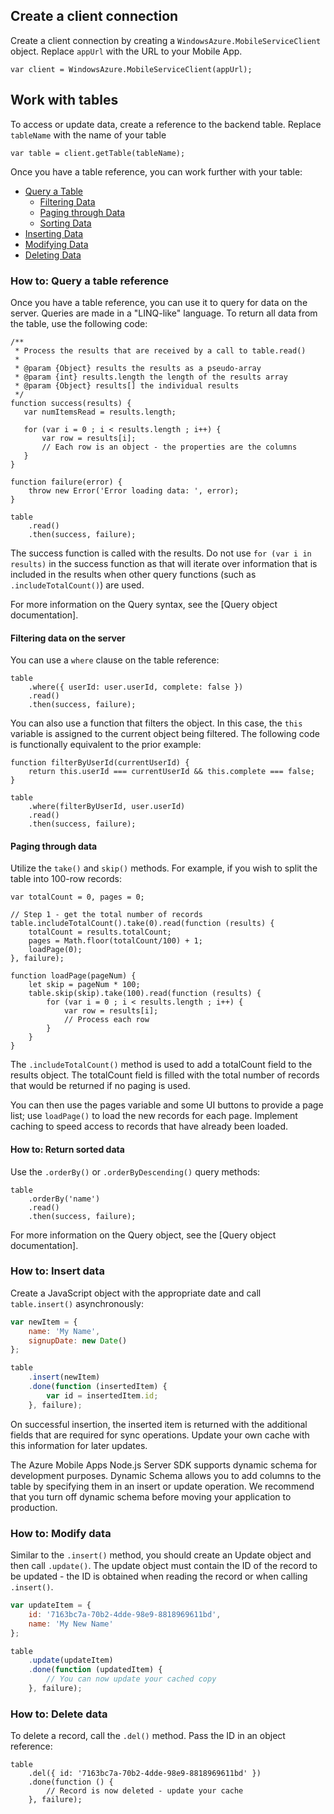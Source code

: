 ## <a name="create-client"></a>Create a client connection
Create a client connection by creating a `WindowsAzure.MobileServiceClient` object.  Replace `appUrl` with the
URL to your Mobile App.

```
var client = WindowsAzure.MobileServiceClient(appUrl);
```

## <a name="table-reference"></a>Work with tables
To access or update data, create a reference to the backend table. Replace `tableName` with the name of your table

```
var table = client.getTable(tableName);
```

Once you have a table reference, you can work further with your table:

* [Query a Table](#querying)
  * [Filtering Data](#table-filter)
  * [Paging through Data](#table-paging)
  * [Sorting Data](#sorting-data)
* [Inserting Data](#inserting)
* [Modifying Data](#modifying)
* [Deleting Data](#deleting)

### <a name="querying"></a>How to: Query a table reference
Once you have a table reference, you can use it to query for data on the server.  Queries are made in a "LINQ-like" language.
To return all data from the table, use the following code:

```
/**
 * Process the results that are received by a call to table.read()
 *
 * @param {Object} results the results as a pseudo-array
 * @param {int} results.length the length of the results array
 * @param {Object} results[] the individual results
 */
function success(results) {
   var numItemsRead = results.length;

   for (var i = 0 ; i < results.length ; i++) {
       var row = results[i];
       // Each row is an object - the properties are the columns
   }
}

function failure(error) {
    throw new Error('Error loading data: ', error);
}

table
    .read()
    .then(success, failure);
```

The success function is called with the results.  Do not use `for (var i in results)` in
the success function as that will iterate over information that is included in the results
when other query functions (such as `.includeTotalCount()`) are used.

For more information on the Query syntax, see the [Query object documentation].

#### <a name="table-filter"></a>Filtering data on the server
You can use a `where` clause on the table reference:

```
table
    .where({ userId: user.userId, complete: false })
    .read()
    .then(success, failure);
```

You can also use a function that filters the object.  In this case, the `this` variable is assigned to the
current object being filtered.  The following code is functionally equivalent to the prior example:

```
function filterByUserId(currentUserId) {
    return this.userId === currentUserId && this.complete === false;
}

table
    .where(filterByUserId, user.userId)
    .read()
    .then(success, failure);
```

#### <a name="table-paging"></a>Paging through data
Utilize the `take()` and `skip()` methods.  For example, if you wish to split the table into 100-row records:

```
var totalCount = 0, pages = 0;

// Step 1 - get the total number of records
table.includeTotalCount().take(0).read(function (results) {
    totalCount = results.totalCount;
    pages = Math.floor(totalCount/100) + 1;
    loadPage(0);
}, failure);

function loadPage(pageNum) {
    let skip = pageNum * 100;
    table.skip(skip).take(100).read(function (results) {
        for (var i = 0 ; i < results.length ; i++) {
            var row = results[i];
            // Process each row
        }
    }
}
```

The `.includeTotalCount()` method is used to add a totalCount field to the results object.  The
totalCount field is filled with the total number of records that would be returned if no paging
is used.

You can then use the pages variable and some UI buttons to provide a page list; use `loadPage()` to
load the new records for each page.  Implement caching to speed access to records that have already been loaded.

#### <a name="sorting-data"></a>How to: Return sorted data
Use the `.orderBy()` or `.orderByDescending()` query methods:

```
table
    .orderBy('name')
    .read()
    .then(success, failure);
```

For more information on the Query object, see the [Query object documentation].

### <a name="inserting"></a>How to: Insert data
Create a JavaScript object with the appropriate date and call `table.insert()` asynchronously:

```javascript
var newItem = {
    name: 'My Name',
    signupDate: new Date()
};

table
    .insert(newItem)
    .done(function (insertedItem) {
        var id = insertedItem.id;
    }, failure);
```

On successful insertion, the inserted item is returned with the additional fields that are required
for sync operations.  Update your own cache with this information for later updates.

The Azure Mobile Apps Node.js Server SDK supports dynamic schema for development purposes.  Dynamic Schema allows
you to add columns to the table by specifying them in an insert or update operation.  We recommend that you turn
off dynamic schema before moving your application to production.

### <a name="modifying"></a>How to: Modify data
Similar to the `.insert()` method, you should create an Update object and then call `.update()`.  The update
object must contain the ID of the record to be updated - the ID is obtained when reading the record or
when calling `.insert()`.

```javascript
var updateItem = {
    id: '7163bc7a-70b2-4dde-98e9-8818969611bd',
    name: 'My New Name'
};

table
    .update(updateItem)
    .done(function (updatedItem) {
        // You can now update your cached copy
    }, failure);
```

### <a name="deleting"></a>How to: Delete data
To delete a record, call the `.del()` method.  Pass the ID in an object reference:

```
table
    .del({ id: '7163bc7a-70b2-4dde-98e9-8818969611bd' })
    .done(function () {
        // Record is now deleted - update your cache
    }, failure);
```
